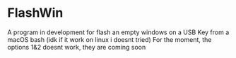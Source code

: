 # FlashWin
A program in development for flash an empty windows on a USB Key from a macOS bash (idk if it work on linux i doesnt tried)
For the moment, the options 1&2 doesnt work, they are coming soon
